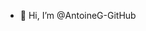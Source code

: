 - 👋 Hi, I’m @AntoineG-GitHub

<!---
AntoineG-GitHub/AntoineG-GitHub is a ✨ special ✨ repository because its `README.md` (this file) appears on your GitHub profile.
You can click the Preview link to take a look at your changes.
--->
